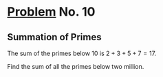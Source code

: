 # [Problem](https://projecteuler.net/problem=10) No. 10

## Summation of Primes

The sum of the primes below 10 is $2+3+5+7=17$.

Find the sum of all the primes below two million.

